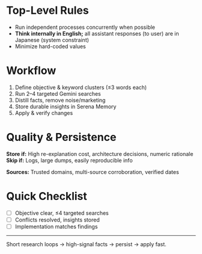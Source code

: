# Top-Level Rules
- Run independent processes concurrently when possible
- **Think internally in English;** all assistant responses (to user) are in Japanese (system constraint)
- Minimize hard-coded values

# Workflow
1. Define objective & keyword clusters (≤3 words each)
2. Run 2–4 targeted Gemini searches
3. Distill facts, remove noise/marketing
4. Store durable insights in Serena Memory
5. Apply & verify changes

# Quality & Persistence
**Store if:** High re-explanation cost, architecture decisions, numeric rationale  
**Skip if:** Logs, large dumps, easily reproducible info

**Sources:** Trusted domains, multi-source corroboration, verified dates

# Quick Checklist
- [ ] Objective clear, ≤4 targeted searches
- [ ] Conflicts resolved, insights stored
- [ ] Implementation matches findings

---
Short research loops → high-signal facts → persist → apply fast.